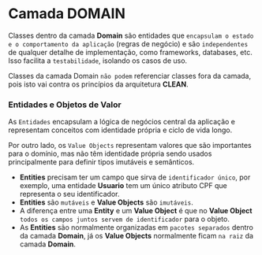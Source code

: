 # Camada DOMAIN

Classes dentro da camada **Domain** são entidades que `encapsulam o estado e o comportamento da aplicação` (regras de negócio) e são
`independentes` de qualquer detalhe de implementação, como frameworks, databases, etc.
Isso facilita a `testabilidade`, isolando os casos de uso.

Classes da camada Domain `não podem` referenciar classes fora da camada, pois isto vai contra os princípios da arquitetura **CLEAN**.

### Entidades e Objetos de Valor

As `Entidades` encapsulam a lógica de negócios central da aplicação e representam conceitos com identidade própria e ciclo de vida longo.

Por outro lado, os `Value Objects` representam valores que são importantes para o domínio, mas não têm identidade própria sendo usados principalmente para definir tipos imutáveis e semânticos.

* **Entities** precisam ter um campo que sirva de `identificador único`, por exemplo,
uma entidade **Usuario** tem um único atributo CPF que representa o seu identificador. 
* **Entities** são `mutáveis` e **Value Objects** são `imutáveis`.
* A diferença entre uma **Entity** e um **Value Object** é que no **Value Object** `todos os campos juntos servem de identificador` para o objeto.
* As **Entities** são normalmente organizadas em `pacotes separados` dentro da camada **Domain**, 
já os **Value Objects** normalmente ficam `na raiz` da camada **Domain**.